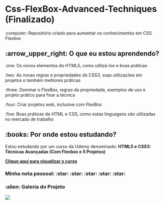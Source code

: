 <h1 align="left">Css-FlexBox-Advanced-Techniques <strong>(Finalizado)</strong></h1>

<p align="left">:computer: Repositório criado para aumentar os conhecimentos em CSS Flexbox</p>

<h2 align="left">:arrow_upper_right: O que eu estou aprendendo? </h2>
<p>:one: Os novos elementos do HTML5, como utilizá-los e boas práticas</p>
<p>:two: As novas regras e propriedades do CSS3, suas utilizações em projetos e também melhores práticas </p>
<p>:three: Dominar o FlexBox, regras da propriedade, exemplos de uso e projeto prático para fixar a técnica</p>
<p>:four: Criar projetos web, inclusive com FlexBox </p>
<p>:five: Boas práticas de HTML e CSS, como estas linguagens são utilizadas no mercado de trabalho</p>

<h2 align="left">:books: Por onde estou estudando?</h2>
<p>Estou estudando por um curso da Udemy denominado: <strong> HTML5 e CSS3: Técnicas Avançadas (Com Flexbox e 5 Projetos)</strong></p>
<a href="https://www.udemy.com/course/html5-e-css3-tecnicas-avancadas-com-flexbox-e-3-projetos/"><p><strong>Clique aqui para visualizar o curso</strong></p></a>

<h3 align="left"> Minha nota pessoal: :star: :star: :star: :star: :star: </h3>

<h3 align="left">:alien: Galeria do Projeto </h3>
<img align="left" src="https://i.ibb.co/xLVBcPy/Design-UI.gif">

